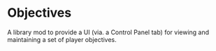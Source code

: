 # Objectives

A library mod to provide a UI (via. a Control Panel tab) for viewing and maintaining a set of player objectives.
